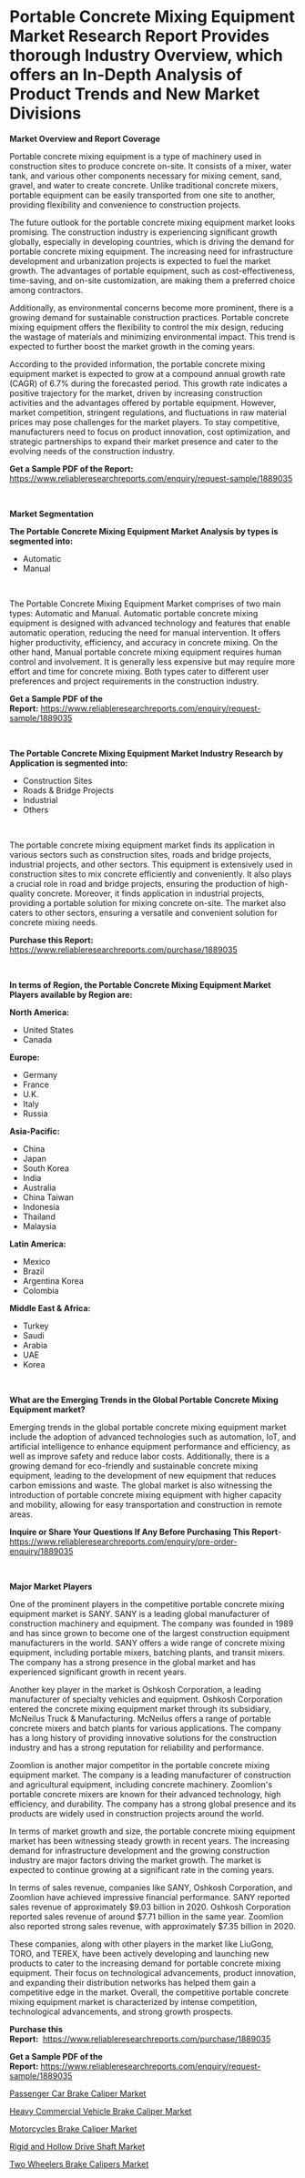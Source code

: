 <p><h1>Portable Concrete Mixing Equipment Market Research Report Provides thorough Industry Overview, which offers an In-Depth Analysis of Product Trends and New Market Divisions</h1></p><p><strong>Market Overview and Report Coverage</strong></p>
<p><p>Portable concrete mixing equipment is a type of machinery used in construction sites to produce concrete on-site. It consists of a mixer, water tank, and various other components necessary for mixing cement, sand, gravel, and water to create concrete. Unlike traditional concrete mixers, portable equipment can be easily transported from one site to another, providing flexibility and convenience to construction projects.</p><p>The future outlook for the portable concrete mixing equipment market looks promising. The construction industry is experiencing significant growth globally, especially in developing countries, which is driving the demand for portable concrete mixing equipment. The increasing need for infrastructure development and urbanization projects is expected to fuel the market growth. The advantages of portable equipment, such as cost-effectiveness, time-saving, and on-site customization, are making them a preferred choice among contractors.</p><p>Additionally, as environmental concerns become more prominent, there is a growing demand for sustainable construction practices. Portable concrete mixing equipment offers the flexibility to control the mix design, reducing the wastage of materials and minimizing environmental impact. This trend is expected to further boost the market growth in the coming years.</p><p>According to the provided information, the portable concrete mixing equipment market is expected to grow at a compound annual growth rate (CAGR) of 6.7% during the forecasted period. This growth rate indicates a positive trajectory for the market, driven by increasing construction activities and the advantages offered by portable equipment. However, market competition, stringent regulations, and fluctuations in raw material prices may pose challenges for the market players. To stay competitive, manufacturers need to focus on product innovation, cost optimization, and strategic partnerships to expand their market presence and cater to the evolving needs of the construction industry.</p></p>
<p><strong>Get a Sample PDF of the Report:</strong> <a href="https://www.reliableresearchreports.com/enquiry/request-sample/1889035">https://www.reliableresearchreports.com/enquiry/request-sample/1889035</a></p>
<p>&nbsp;</p>
<p><strong>Market Segmentation</strong></p>
<p><strong>The Portable Concrete Mixing Equipment Market Analysis by types is segmented into:</strong></p>
<p><ul><li>Automatic</li><li>Manual</li></ul></p>
<p>&nbsp;</p>
<p><p>The Portable Concrete Mixing Equipment Market comprises of two main types: Automatic and Manual. Automatic portable concrete mixing equipment is designed with advanced technology and features that enable automatic operation, reducing the need for manual intervention. It offers higher productivity, efficiency, and accuracy in concrete mixing. On the other hand, Manual portable concrete mixing equipment requires human control and involvement. It is generally less expensive but may require more effort and time for concrete mixing. Both types cater to different user preferences and project requirements in the construction industry.</p></p>
<p><strong>Get a Sample PDF of the Report:</strong>&nbsp;<a href="https://www.reliableresearchreports.com/enquiry/request-sample/1889035">https://www.reliableresearchreports.com/enquiry/request-sample/1889035</a></p>
<p>&nbsp;</p>
<p><strong>The Portable Concrete Mixing Equipment Market Industry Research by Application is segmented into:</strong></p>
<p><ul><li>Construction Sites</li><li>Roads & Bridge Projects</li><li>Industrial</li><li>Others</li></ul></p>
<p>&nbsp;</p>
<p><p>The portable concrete mixing equipment market finds its application in various sectors such as construction sites, roads and bridge projects, industrial projects, and other sectors. This equipment is extensively used in construction sites to mix concrete efficiently and conveniently. It also plays a crucial role in road and bridge projects, ensuring the production of high-quality concrete. Moreover, it finds application in industrial projects, providing a portable solution for mixing concrete on-site. The market also caters to other sectors, ensuring a versatile and convenient solution for concrete mixing needs.</p></p>
<p><strong>Purchase this Report:</strong>&nbsp; <a href="https://www.reliableresearchreports.com/purchase/1889035">https://www.reliableresearchreports.com/purchase/1889035</a></p>
<p>&nbsp;</p>
<p><strong>In terms of Region, the Portable Concrete Mixing Equipment Market Players available by Region are:</strong></p>
<p>
    <p> <strong> North America: </strong>
        <ul>
            <li>United States</li>
            <li>Canada</li>
        </ul>
        </p> 
    <p> <strong> Europe: </strong>
        <ul>
            <li>Germany</li>
            <li>France</li>
            <li>U.K.</li>
            <li>Italy</li>
            <li>Russia</li>
        </ul>
        </p> 
    <p> <strong> Asia-Pacific: </strong>
        <ul>
            <li>China</li>
            <li>Japan</li>
            <li>South Korea</li>
            <li>India</li>
            <li>Australia</li>
            <li>China Taiwan</li>
            <li>Indonesia</li>
            <li>Thailand</li>
            <li>Malaysia</li>
        </ul>
        </p> 
    <p> <strong> Latin America: </strong>
        <ul>
            <li>Mexico</li>
            <li>Brazil</li>
            <li>Argentina Korea</li>
            <li>Colombia</li>
        </ul>
        </p> 
    <p> <strong> Middle East & Africa: </strong>
        <ul>
            <li>Turkey</li>
            <li>Saudi</li>
            <li>Arabia</li>
            <li>UAE</li>
            <li>Korea</li>
        </ul>
    </p>
    </p>
<p>&nbsp;</p>
<p><strong>What are the Emerging Trends in the Global Portable Concrete Mixing Equipment market?</strong></p>
<p><p>Emerging trends in the global portable concrete mixing equipment market include the adoption of advanced technologies such as automation, IoT, and artificial intelligence to enhance equipment performance and efficiency, as well as improve safety and reduce labor costs. Additionally, there is a growing demand for eco-friendly and sustainable concrete mixing equipment, leading to the development of new equipment that reduces carbon emissions and waste. The global market is also witnessing the introduction of portable concrete mixing equipment with higher capacity and mobility, allowing for easy transportation and construction in remote areas.</p></p>
<p><strong>Inquire or Share Your Questions If Any Before Purchasing This Report</strong>- <a href="https://www.reliableresearchreports.com/enquiry/pre-order-enquiry/1889035">https://www.reliableresearchreports.com/enquiry/pre-order-enquiry/1889035</a></p>
<p>&nbsp;</p>
<p><strong>Major Market Players</strong></p>
<p><p>One of the prominent players in the competitive portable concrete mixing equipment market is SANY. SANY is a leading global manufacturer of construction machinery and equipment. The company was founded in 1989 and has since grown to become one of the largest construction equipment manufacturers in the world. SANY offers a wide range of concrete mixing equipment, including portable mixers, batching plants, and transit mixers. The company has a strong presence in the global market and has experienced significant growth in recent years.</p><p>Another key player in the market is Oshkosh Corporation, a leading manufacturer of specialty vehicles and equipment. Oshkosh Corporation entered the concrete mixing equipment market through its subsidiary, McNeilus Truck & Manufacturing. McNeilus offers a range of portable concrete mixers and batch plants for various applications. The company has a long history of providing innovative solutions for the construction industry and has a strong reputation for reliability and performance.</p><p>Zoomlion is another major competitor in the portable concrete mixing equipment market. The company is a leading manufacturer of construction and agricultural equipment, including concrete machinery. Zoomlion's portable concrete mixers are known for their advanced technology, high efficiency, and durability. The company has a strong global presence and its products are widely used in construction projects around the world.</p><p>In terms of market growth and size, the portable concrete mixing equipment market has been witnessing steady growth in recent years. The increasing demand for infrastructure development and the growing construction industry are major factors driving the market growth. The market is expected to continue growing at a significant rate in the coming years.</p><p>In terms of sales revenue, companies like SANY, Oshkosh Corporation, and Zoomlion have achieved impressive financial performance. SANY reported sales revenue of approximately $9.03 billion in 2020. Oshkosh Corporation reported sales revenue of around $7.71 billion in the same year. Zoomlion also reported strong sales revenue, with approximately $7.35 billion in 2020.</p><p>These companies, along with other players in the market like LiuGong, TORO, and TEREX, have been actively developing and launching new products to cater to the increasing demand for portable concrete mixing equipment. Their focus on technological advancements, product innovation, and expanding their distribution networks has helped them gain a competitive edge in the market. Overall, the competitive portable concrete mixing equipment market is characterized by intense competition, technological advancements, and strong growth prospects.</p></p>
<p><strong>Purchase this Report:</strong>&nbsp;&nbsp;<a href="https://www.reliableresearchreports.com/purchase/1889035">https://www.reliableresearchreports.com/purchase/1889035</a></p>
<p></p>
<p><strong>Get a Sample PDF of the Report:</strong>&nbsp;<a href="https://www.reliableresearchreports.com/enquiry/request-sample/1889035">https://www.reliableresearchreports.com/enquiry/request-sample/1889035</a></p>
<p><p><a href="https://medium.com/@tatemonahan564856/passenger-car-brake-caliper-market-exploring-market-share-market-trends-and-future-growth-8e07df8b5a5d">Passenger Car Brake Caliper Market</a></p><p><a href="https://medium.com/@marcoshoppe2023/heavy-commercial-vehicle-brake-caliper-market-share-evolution-and-market-growth-trends-2023-2030-1c66144361ab">Heavy Commercial Vehicle Brake Caliper Market</a></p><p><a href="https://medium.com/@vallieemard78/motorcycles-brake-caliper-market-size-cagr-trends-2024-2030-b97d892fdfe5">Motorcycles Brake Caliper Market</a></p><p><a href="https://medium.com/@bethelokon998/analyzing-rigid-and-hollow-drive-shaft-market-global-industry-perspective-and-forecast-2023-to-1244cedea78d">Rigid and Hollow Drive Shaft Market</a></p><p><a href="https://medium.com/@karleeprice2004/analyzing-two-wheelers-brake-calipers-market-global-industry-perspective-and-forecast-2023-to-da07c62bbea0">Two Wheelers Brake Calipers Market</a></p></p>